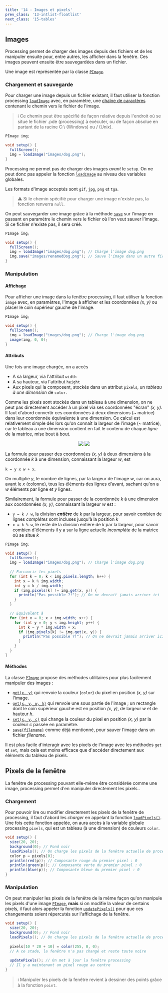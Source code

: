 ```yaml
---
title: '14 - Images et pixels'
prev_class: '13-intlist-floatlist'
next_class: '15-tables'
---
```


## Images

Processing permet de charger des images depuis des fichiers et de les manipuler ensuite pour, entre autres, les afficher dans la fenêtre. Ces images peuvent ensuite être sauvegardées dans un fichier.

Une image est représentée par la classe [`PImage`](https://processing.org/reference/PImage.html).

### Chargement et sauvegarde

Pour charger une image depuis un fichier existant, il faut utiliser la fonction processing [`loadImage`](https://processing.org/reference/loadImage_.html) avec, en paramètre, une [chaîne de caractères](cours/10-strings.md) contenant le chemin vers le fichier de l'image.

> ℹ Ce chemin peut être spécifié de façon relative depuis l'endroit où se situe le fichier .pde (processing) à exécuter, ou de façon absolue en partant de la racine C:\\ (Windows) ou / (Unix).

```java
PImage img;

void setup() {
  fullScreen();
  img = loadImage("images/dog.png");
}
```

Processing ne permet pas de charger des images *avant* le `setup`. On ne peut donc pas appeler la fonction [`loadImage`](https://processing.org/reference/loadImage_.html) au niveau des variables globales. 

Les formats d'image acceptés sont `gif`, `jpg`, `png` et `tga`.

> ⚠ Si le chemin spécifié pour charger une image n'existe pas, la fonction renverra `null`.

On peut sauvegarder une image grâce à la méthode [`save`](https://processing.org/reference/PImage_save_.html) sur l'image en passant en paramètre le chemin vers le fichier où l'on veut sauver l'image. Si ce fichier n'existe pas, il sera créé.

```java
PImage img;

void setup() {
  fullScreen();
  img = loadImage("images/dog.png"); // Charge l'image dog.png
  img.save("images/renamedDog.png"); // Sauve l'image dans un autre fichier
}
```

### Manipulation

#### Affichage

Pour afficher une image dans la fenêtre processing, il faut utiliser la fonction `image` avec, en paramètres, l'image à afficher et les coordonnées *(x, y)* ou placer le coin supérieur gauche de l'image.

```java
PImage img;

void setup() {
  fullScreen();
  img = loadImage("images/dog.png"); // Charge l'image dog.png
  image(img, 0, 0);
}
```

#### Attributs

Une fois une image chargée, on a accès 
- A sa largeur, via l'attribut `width`
- A sa hauteur, via l'attribut `height`
- Aux pixels qui la composent, stockés dans un attribut `pixels`, un *tableau à une dimension* de `color`.

Comme les pixels sont stockés dans un tableau à une dimension, on ne peut pas directement accéder à un pixel via ses coordonnées "écran" *(x, y)*. Il faut d'abord convertir ces coordonnées à deux dimensions (~ matrice) dans leur coordonnée équivalente à une dimension. Ce calcul est relativement simple dès lors qu'on connaît la largeur de l'image (~ matrice), car le tableau a une dimension contient en fait le contenu de chaque *ligne* de la matrice, mise bout à bout.


<p align="center">
<img src="/stic/images/1d-2d-dm.svg" class="svg-dark-mode w-75"/>
<img src="/stic/images/1d-2d-lm.svg" class="svg-light-mode w-75"/>
</p>


La formule pour passer des coordonnées *(x, y)* à deux dimensions à la coordonnée *k* à une dimension, connaissant la largeur *w*, est 

`k = y x w + x`. 

On multiplie *y*, le nombre de lignes, par la largeur de l'image *w*, car on aura, avant le *x* (colonne), tous les éléments des lignes d'avant, sachant qu'on a *w* éléments par ligne et *y* lignes.

Similairement, la formule pour passer de la coordonnée *k* à une dimension aux coordonnées *(x, y)*, connaissant la largeur *w* est :
- `y = k / w`, la division ***entière*** de *k* par la largeur, pour savoir combien de lignes *complètes* sont incluses jusqu'à la position *k*
-  `x = k % w`, le reste de la division entière de *k* par la largeur, pour savoir combien d'éléments il y a sur la ligne actuelle *incomplète* de la matrice où se situe *k*

```java
PImage img;

void setup() {
  fullScreen();
  img = loadImage("images/dog.png"); // Charge l'image dog.png
  
  // Parcourir les pixels
  for (int k = 0; k < img.pixels.length; k++) {
    int x = k % img.width;
    int y = k / img.width;
    if (img.pixels[k] != img.get(x, y)) {
      println("Pas possible ?!"); // On ne devrait jamais arriver ici
    }
  }

  // Equivalent à
  for (int x = 0; x < img.width; x++) {
    for (int y = 0; y < img.height; y++) {
      int k = y * img.width + x;
      if (img.pixels[k] != img.get(x, y)) {
        println("Pas possible ?!"); // On ne devrait jamais arriver ici
      }
    }
  }
}
```

#### Méthodes

La classe [`PImage`](https://processing.org/reference/PImage.html) propose des méthodes utilitaires pour plus facilement manipuler des images :
- [`get(x, y)`](https://processing.org/reference/PImage_get_.html) qui renvoie la couleur (`color`) du pixel en position *(x, y)* sur l'image.
- [`get(x, y, w, h)`](https://processing.org/reference/PImage_get_.html) qui renvoie une sous partie de l'image ; un rectangle dont le coin supérieur gauche est en position *(x, y)*, de largeur *w* et de hauteur *h*.
- [`set(x, y, c)`](https://processing.org/reference/PImage_set_.html) qui change la couleur du pixel en position *(x, y)* par la couleur *c* passée en paramètre.
- [`save(filename)`](https://processing.org/reference/PImage_save_.html) comme déjà mentionné, pour sauver l'image dans un fichier *filename*.

Il est plus facile d'interagir avec les pixels de l'image avec les méthodes `get` et `set`, mais cela est moins efficace que d'accéder directement aux éléments du tableau de pixels.

## Pixels de la fenêtre

La fenêtre de processing pouvant elle-même être considérée comme une image, processing permet d'en manipuler directement les pixels.. 

### Chargement

Pour pouvoir lire ou modifier directement les pixels de la fenêtre de processing, il faut d'abord les *charger* en appelant la fonction [`loadPixels()`](https://processing.org/reference/loadPixels_.html). Une fois cette fonction appelée, on aura accès à la variable globale processing `pixels`, qui est un tableau (à une dimension) de couleurs `color`.

```java
void setup() {
  size(20, 20);
  background(0); // Fond noir
  loadPixels(); // On charge les pixels de la fenêtre actuelle de processing
  color p = pixels[0];
  println(red(p)); // Composante rouge du premier pixel : 0
  println(green(p)); // Composante verte du premier pixel : 0
  println(blue(p)); // Composante bleue du premier pixel : 0
}
```

### Manipulation

On peut manipuler les pixels de la fenêtre de la même façon qu'on manipule les pixels d'une image [`PImage`](https://processing.org/reference/PImage.html), **mais** si on modifie la valeur de certains pixels, il faut alors appeler la fonction [`updatePixels()`](https://processing.org/reference/updatePixels_.html) pour que ces changements soient répercutés sur l'affichage de la fenêtre.

```java
void setup() {
  size(20, 20);
  background(0); // Fond noir
  loadPixels(); // On charge les pixels de la fenêtre actuelle de processing
  
  pixels[10 * 20 + 10] = color(255, 0, 0);
  // A ce stade, la fenêtre n'a pas changé et reste toute noire
  
  updatePixels(); // On met à jour la fenêtre processing
  // Il y a maintenant un pixel rouge au centre
}
```

> ℹ Manipuler les pixels de la fenêtre revient à dessiner des points grâce à la fonction `point`.